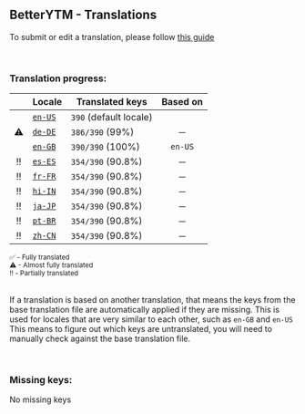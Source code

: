 <!--
  ‼️‼️‼️‼️‼️‼️‼️‼️‼️‼️‼️‼️‼️‼️‼️‼️‼️‼️‼️‼️‼️‼️‼️‼️‼️‼️‼️‼️‼️‼️‼️‼️‼️‼️‼️‼️‼️‼️‼️‼️‼️‼️‼️‼️‼️‼️‼️‼️‼️‼️‼️‼️‼️‼️‼️‼️
  ‼️‼️‼️             THIS IS A GENERATED FILE             ‼️‼️‼️
  ‼️‼️‼️ all changes will be overwritten after next build ‼️‼️‼️
  ‼️‼️‼️ only edit in `src/tools/tr-progress-template.md` ‼️‼️‼️
  ‼️‼️‼️‼️‼️‼️‼️‼️‼️‼️‼️‼️‼️‼️‼️‼️‼️‼️‼️‼️‼️‼️‼️‼️‼️‼️‼️‼️‼️‼️‼️‼️‼️‼️‼️‼️‼️‼️‼️‼️‼️‼️‼️‼️‼️‼️‼️‼️‼️‼️‼️‼️‼️‼️‼️‼️
-->



## BetterYTM - Translations
To submit or edit a translation, please follow [this guide](../../contributing.md#submitting-translations)

<br>

### Translation progress:
| &nbsp; | Locale | Translated keys | Based on |
| :----: | ------ | --------------- | :------: |
|  | [`en-US`](./en-US.json) | `390` (default locale) |  |
| ⚠ | [`de-DE`](./de-DE.json) | `386/390` (99%) | ─ |
|  | [`en-GB`](./en-GB.json) | `390/390` (100%) | `en-US` |
| ‼️ | [`es-ES`](./es-ES.json) | `354/390` (90.8%) | ─ |
| ‼️ | [`fr-FR`](./fr-FR.json) | `354/390` (90.8%) | ─ |
| ‼️ | [`hi-IN`](./hi-IN.json) | `354/390` (90.8%) | ─ |
| ‼️ | [`ja-JP`](./ja-JP.json) | `354/390` (90.8%) | ─ |
| ‼️ | [`pt-BR`](./pt-BR.json) | `354/390` (90.8%) | ─ |
| ‼️ | [`zh-CN`](./zh-CN.json) | `354/390` (90.8%) | ─ |

<sub>
✅ - Fully translated
</sub><br>
<sub>
⚠ - Almost fully translated
</sub><br>
<sub>
‼️ - Partially translated
</sub><br>

<br>

If a translation is based on another translation, that means the keys from the base translation file are automatically applied if they are missing. This is used for locales that are very similar to each other, such as `en-GB` and `en-US`  
This means to figure out which keys are untranslated, you will need to manually check against the base translation file.

<br>

### Missing keys:
No missing keys
